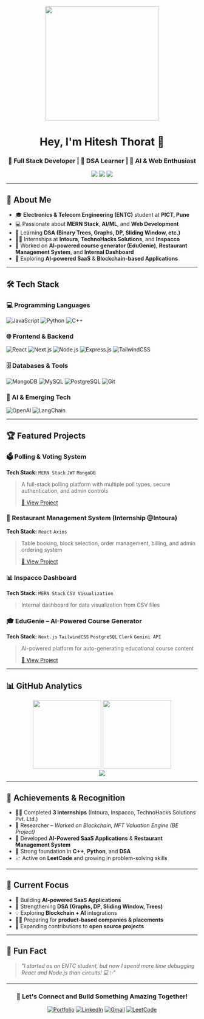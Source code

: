 <div align="center">
  <img src="https://github.com/Hiteshthorat07/Hiteshthorat07/blob/main/assets/github_pfp.gif" height="300" />
  
  # Hey, I'm Hitesh Thorat 👋
  
  ### 🚀 Full Stack Developer | 🧠 DSA Learner | 🤖 AI & Web Enthusiast
  
  <p>
    <a href="https://www.linkedin.com/in/hitesh-thorat07/"><img src="https://img.shields.io/badge/LinkedIn-0077B5?style=for-the-badge&logo=linkedin&logoColor=white"/></a>
    <a href="mailto:hiteshthorat07@gmail.com"><img src="https://img.shields.io/badge/Gmail-D14836?style=for-the-badge&logo=gmail&logoColor=white"/></a>
    <a href="https://leetcode.com/u/Hitesh07/"><img src="https://img.shields.io/badge/LeetCode-FFA116?style=for-the-badge&logo=leetcode&logoColor=black"/></a>
  </p>
  
</div>

---

## 🚀 About Me

- 🎓 **Electronics & Telecom Engineering (ENTC)** student at **PICT, Pune**
- 💻 Passionate about **MERN Stack**, **AI/ML**, and **Web Development**
- 🧠 Learning **DSA (Binary Trees, Graphs, DP, Sliding Window, etc.)**
- 👨‍💻 Internships at **Intoura**, **TechnoHacks Solutions**, and **Inspacco**
- 📄 Worked on **AI-powered course generator (EduGenie)**, **Restaurant Management System**, and **Internal Dashboard**
- 🎯 Exploring **AI-powered SaaS** & **Blockchain-based Applications**

---

## 🛠️ Tech Stack

### 💻 Programming Languages
![JavaScript](https://img.shields.io/badge/JavaScript-F7DF1E?style=for-the-badge&logo=javascript&logoColor=black)
![Python](https://img.shields.io/badge/Python-3776AB?style=for-the-badge&logo=python&logoColor=white)
![C++](https://img.shields.io/badge/C++-00599C?style=for-the-badge&logo=cplusplus&logoColor=white)

### 🌐 Frontend & Backend
![React](https://img.shields.io/badge/React-20232A?style=for-the-badge&logo=react&logoColor=61DAFB)
![Next.js](https://img.shields.io/badge/Next.js-000000?style=for-the-badge&logo=nextdotjs&logoColor=white)
![Node.js](https://img.shields.io/badge/Node.js-43853D?style=for-the-badge&logo=nodedotjs&logoColor=white)
![Express.js](https://img.shields.io/badge/Express.js-404D59?style=for-the-badge&logo=express&logoColor=white)
![TailwindCSS](https://img.shields.io/badge/Tailwind_CSS-38B2AC?style=for-the-badge&logo=tailwind-css&logoColor=white)

### 🗄️ Databases & Tools
![MongoDB](https://img.shields.io/badge/MongoDB-4EA94B?style=for-the-badge&logo=mongodb&logoColor=white)
![MySQL](https://img.shields.io/badge/MySQL-316192?style=for-the-badge&logo=mysql&logoColor=white)
![PostgreSQL](https://img.shields.io/badge/PostgreSQL-316192?style=for-the-badge&logo=postgresql&logoColor=white)
![Git](https://img.shields.io/badge/Git-F05032?style=for-the-badge&logo=git&logoColor=white)

### 🤖 AI & Emerging Tech
![OpenAI](https://img.shields.io/badge/OpenAI-412991?style=for-the-badge&logo=openai&logoColor=white)
![LangChain](https://img.shields.io/badge/🦜_LangChain-121212?style=for-the-badge)

---

## 🏆 Featured Projects

### 🗳️ Polling & Voting System  
**Tech Stack:** `MERN Stack` `JWT` `MongoDB`  
> A full-stack polling platform with multiple poll types, secure authentication, and admin controls  
> 
> [🔗 View Project](https://github.com/Hiteshthorat07/polling-app)

### 🍴 Restaurant Management System (Internship @Intoura)  
**Tech Stack:** `React` `Axios`  
> Table booking, block selection, order management, billing, and admin ordering system  
> 
> [🔗 View Project](https://github.com/Hiteshthorat07/restaurant-management)

### 📊 Inspacco Dashboard  
**Tech Stack:** `MERN Stack` `CSV Visualization`  
> Internal dashboard for data visualization from CSV files  

### 🎓 EduGenie – AI-Powered Course Generator  
**Tech Stack:** `Next.js` `TailwindCSS` `PostgreSQL` `Clerk` `Gemini API`  
> AI-powered platform for auto-generating educational course content  
> 
> [🔗 View Project](https://github.com/Hiteshthorat07/edugenie)

---

## 📊 GitHub Analytics

<div align="center">
  <img height="180em" src="https://github-readme-stats.vercel.app/api?username=Hiteshthorat07&show_icons=true&theme=radical&include_all_commits=true&count_private=true"/>
  <img height="180em" src="https://github-readme-stats.vercel.app/api/top-langs/?username=Hiteshthorat07&layout=compact&langs_count=8&theme=radical"/>
</div>

<div align="center">
  <img src="https://github-readme-streak-stats.herokuapp.com/?user=Hiteshthorat07&theme=radical" />
</div>

---

## 🏅 Achievements & Recognition

- 👨‍💻 Completed **3 internships** (Intoura, Inspacco, TechnoHacks Solutions Pvt. Ltd.)
- 📄 Researcher – *Worked on Blockchain, NFT Valuation Engine (BE Project)*
- 🚀 Developed **AI-Powered SaaS Applications** & **Restaurant Management System**
- 🎯 Strong foundation in **C++**, **Python**, and **DSA**
- 📈 Active on **LeetCode** and growing in problem-solving skills

---

## 🎯 Current Focus

- 🔭 Building **AI-powered SaaS Applications**
- 🌱 Strengthening **DSA (Graphs, DP, Sliding Window, Trees)**
- 💡 Exploring **Blockchain + AI** integrations
- 👨‍💻 Preparing for **product-based companies & placements**
- 🚀 Expanding contributions to **open source projects**

---

## 💭 Fun Fact

> *"I started as an ENTC student, but now I spend more time debugging React and Node.js than circuits! 💻✨"*

---

<div align="center">
  <h3>💬 Let's Connect and Build Something Amazing Together!</h3>
  
  [![Portfolio](https://img.shields.io/badge/Portfolio-255E63?style=for-the-badge&logo=About.me&logoColor=white)](https://portfolio-website-hitesh.vercel.app/)
  [![LinkedIn](https://img.shields.io/badge/LinkedIn-0077B5?style=for-the-badge&logo=linkedin&logoColor=white)](https://www.linkedin.com/in/hitesh-thorat07/)
  [![Gmail](https://img.shields.io/badge/Gmail-D14836?style=for-the-badge&logo=gmail&logoColor=white)](mailto:hiteshthorat07@gmail.com)
  [![LeetCode](https://img.shields.io/badge/LeetCode-FFA116?style=for-the-badge&logo=leetcode&logoColor=black)](https://leetcode.com/u/Hitesh07/)
  
</div>
